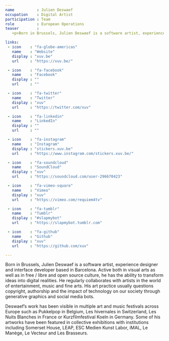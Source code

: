 ```yaml
---
name          : Julien Deswaef
occupation    : Digital Artist
participation : Team
role          : European Operations
teaser        :
   <p>Born in Brussels, Julien Deswaef is a software artist, experience designer and interface developer based in Barcelona. Active both in visual arts as well as in free / libre and open source culture, he has the ability to transform ideas into digital realities. He regularly collaborates with artists in the world of entertainment, music and fine arts. His art practice usually questions copyright, authorship and the impact of technology on our society through generative graphics and social media bots.</p>

links:
 - icon    : "fa-globe-americas"
   name    : "Website"
   display : "xuv.be"
   url     : "https://xuv.be/"

 - icon    : "fa-facebook"
   name    : "Facebook"
   display : ""
   url     : ""

 - icon    : "fa-twitter"
   name    : "Twitter"
   display : "xuv"
   url     : "https://twitter.com/xuv"

 - icon    : "fa-linkedin"
   name    : "LinkedIn"
   display : ""
   url     : ""

 - icon    : "fa-instagram"
   name    : "Instagram"
   display : "stickers.xuv.be"
   url     : "https://www.instagram.com/stickers.xuv.be/"

 - icon    : "fa-soundcloud"
   name    : "SoundCloud"
   display : "xuv"
   url     : "https://soundcloud.com/user-296670423"

 - icon    : "fa-vimeo-square"
   name    : "Vimeo"
   display : "xuv"
   url     : "https://vimeo.com/requiem4tv"

 - icon    : "fa-tumblr"
   name    : "Tumblr"
   display : "#slapmybot"
   url     : "https://slapmybot.tumblr.com"

 - icon    : "fa-github"
   name    : "Github"
   display : "xuv"
   url     : "https://github.com/xuv"

---
```

Born in Brussels, Julien Deswaef is a software artist, experience designer and interface developer based in Barcelona. Active both in visual arts as well as in free / libre and open source culture, he has the ability to transform ideas into digital realities. He regularly collaborates with artists in the world of entertainment, music and fine arts. His art practice usually questions copyright, authorship and the impact of technology on our society through generative graphics and social media bots.

Deswaef’s work has been visible in multiple art and music festivals across Europe such as Pukkelpop in Belgium, Les hivernales in Switzerland, Les Nuits Blanches in France or Kurzfilmfestival Koeln in Germany. Some of his artworks have been featured in collective exhibitions with institutions including Somerset House, LEAP, ESC Medien Kunst Labor, iMAL, Le Manège, Le Vecteur and Les Brasseurs.
